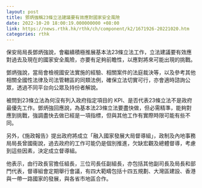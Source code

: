 ```yaml
---
layout: post
title: 鄧炳強稱23條立法建議要有效應對國家安全風險
date: 2022-10-20 18:00:19.000000000 +08:00
link: https://news.rthk.hk/rthk/ch/component/k2/1671926-20221020.htm
categories: rthk
---
```


保安局局長鄧炳強說，會繼續積極推展基本法23條立法工作，立法建議要有效應對過去及現在的國家安全風險，亦要有足夠前瞻性，以應對將來可能出現的挑戰。

鄧炳強說，當局會檢視國安法實施的經驗、相關案件的法庭裁決等，以及參考其他相關全國性法律及司法管轄區的同類法例，確保立法切實可行，亦會適時諮詢公眾，透過不同平台向公眾及持份者解說。

被問到23條立法為何沒有列入政府指定項目的 KPI、是否代表23條立法不是政府最優先工作。鄧炳強回應說，為基本法23條立法要盡快做，但必需精準，能夠對應到挑戰，強調盡快去做已經是一項指標，但與其他工作有實際時限可能有些不同。

另外，《施政報告》提出政府將成立「融入國家發展大局督導組」，政制及內地事務局局長曾國衞說，過去政府的工作可能仍是個別推進，欠缺宏觀及總體督導，考慮到這些因素，決定成立督導組。

他表示，由行政長官擔任組長，三位司長任副組長，亦包括其他副司長及局長和部門代表，督導組會定期舉行會議，有四大範疇包括十四五規劃、大灣區建設、香港與一帶一路國家的發展，與各省市地區合作。
